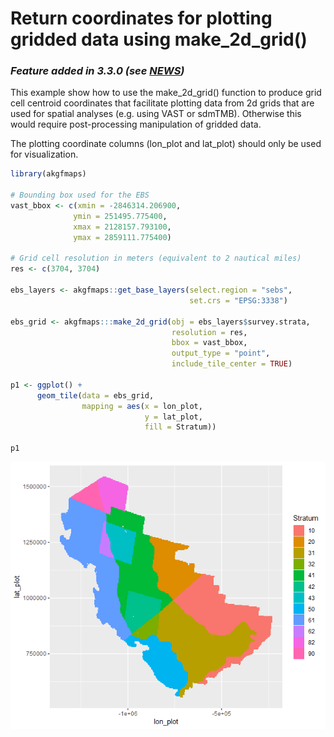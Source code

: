 # Return coordinates for plotting gridded data using make_2d_grid()

### _Feature added in 3.3.0 (see [NEWS](/NEWS))_

This example show how to use the make_2d_grid() function to produce grid cell centroid
coordinates that facilitate plotting data from 2d grids that are used for spatial
analyses (e.g. using VAST or sdmTMB). Otherwise this would require post-processing 
manipulation of gridded data.

The plotting coordinate columns (lon_plot and lat_plot) should only be used for 
visualization.

``` r
library(akgfmaps)

# Bounding box used for the EBS
vast_bbox <- c(xmin = -2846314.206900,
              ymin = 251495.775400,
              xmax = 2128157.793100,
              ymax = 2859111.775400)

# Grid cell resolution in meters (equivalent to 2 nautical miles)
res <- c(3704, 3704)

ebs_layers <- akgfmaps::get_base_layers(select.region = "sebs",
                                        set.crs = "EPSG:3338")

ebs_grid <- akgfmaps:::make_2d_grid(obj = ebs_layers$survey.strata,
                                    resolution = res,
                                    bbox = vast_bbox,
                                    output_type = "point",
                                    include_tile_center = TRUE)

p1 <- ggplot() +
      geom_tile(data = ebs_grid,
                mapping = aes(x = lon_plot,
                              y = lat_plot,
                              fill = Stratum))
                
p1
```

![](/assets/ex_2d_grid_with_plot_centroids.png)
